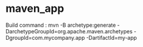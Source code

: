 # maven_app
Build command : mvn -B archetype:generate -DarchetypeGroupId=org.apache.maven.archetypes -DgroupId=com.mycompany.app -DartifactId=my-app
